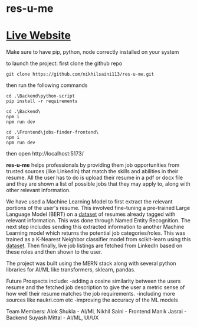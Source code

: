# res-u-me
# [Live Website](https://res-u-me.vercel.app/)
Make sure to have pip, python, node correctly installed on your system

to launch the project:
first clone the github repo

```git clone https://github.com/nikhilsaini113/res-u-me.git```

then run the following commands

```
cd .\Backend\python-script
pip install -r requirements

cd .\Backend\
npm i
npm run dev

cd .\Frontend\jobs-finder-frontend\
npm i
npm run dev
```

then open http://localhost:5173/


**res-u-me** helps professionals by providing them job opportunities from trusted sources (like LinkedIn) that match the skills and abilities in their resume.
All the user has to do is upload their resume in a pdf or docx file and they are shown a list of possible jobs that they may apply to, along with other relevant information.

We have used a Machine Learning Model to first extract the relevant portions of the user's resume. This involved fine-tuning a pre-trained Large Language Model (BERT) on a [dataset](https://www.kaggle.com/datasets/dataturks/resume-entities-for-ner) of resumes already tagged with relevant information. This was done through Named Entity Recognition.
The next step includes sending this extracted information to another Machine Learning model which returns the potential job categories/roles. This was trained as a K-Nearest Neighbor classifier model from scikit-learn using this [dataset](https://www.kaggle.com/datasets/gauravduttakiit/resume-dataset).
Then finally, live job listings are fetched from LinkedIn based on these roles and then shown to the user.

The project was built using the MERN stack along with several python libraries for AI/ML like transformers, sklearn, pandas.

Future Prospects include:
-adding a cosine similarity between the users resume and the fetched job description to give the user a metric sense of how well their resume matches the job requirements. 
-including more sources like naukri.com etc
-improving the accuracy of the ML models

Team Members:
Alok Shukla - AI/ML
Nikhil Saini - Frontend
Manik Jasrai - Backend
Suyash Mittal - AI/ML, UI/UX
